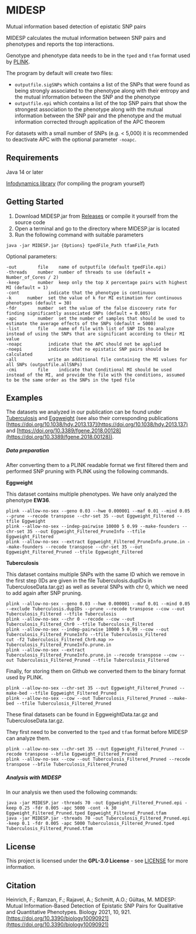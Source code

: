 # MIDESP

Mutual information based detection of epistatic SNP pairs

MIDESP calculates the mutual information between SNP pairs and phenotypes and reports the top interactions.

Genotype and phenotype data needs to be in the `tped` and `tfam` format used by [PLINK](https://www.cog-genomics.org/plink/1.9/formats).

The program by default will create two files:

- `outputfile.sigSNPs` which contains a list of the SNPs that were found as being strongly associated to the phenotype along with their entropy and the mutual information between the SNP and the phenotype
- `outputfile.epi` which contains a list of the top SNP pairs that show the strongest association to the phenotype along with the mutual information between the SNP pair and the phenotype and the mutual information corrected through application of the APC theorem

For datasets with a small number of SNPs (e.g. < 5,000) it is recommended to deactivate APC with the optional parameter `-noapc`.

## Requirements

Java 14 or later

[Infodynamics library](https://github.com/jlizier/jidt/tree/master/java/source/infodynamics) (for compiling the program yourself)

## Getting Started

1. Download MIDESP.jar from [Releases](https://github.com/FelixHeinrich/MIDESP/releases/tag/1.3) or compile it yourself from the source code
2. Open a terminal and go to the directory where MIDESP.jar is located
3. Run the following command with suitable parameters


```
java -jar MIDESP.jar {Options} tpedFile_Path tfamFile_Path
```

Optional parameters:

```
-out		file	name of outputfile (default tpedFile.epi)
-threads	number	number of threads to use (default = Number_of_Cores / 2)
-keep		number	keep only the top X percentage pairs with highest MI (default = 1)
-cont			indicate that the phenotype is continuous
-k		number	set the value of k for MI estimation for continuous phenotypes (default = 30)
-fdr		number	set the value of the false discovery rate for finding significantly associated SNPs (default = 0.005)
-apc		number	set the number of samples that should be used to estimate the average effects of the SNPs (default = 5000)
-list		file	name of file with list of SNP IDs to analyze instead of using the SNPs that are significant according to their MI value
-noapc			indicate that the APC should not be applied
-noepi			indicate that no epistatic SNP pairs should be calculated
-all			write an additional file containing the MI values for all SNPs (outputfile.allSNPs)
-cmi        file    indicate that Conditional MI should be used instead of the MI, and provide the file with the conditions, assumed to be the same order as the SNPs in the tped file
```
## Examples
The datasets we analyzed in our publication can be found under [Tuberculosis](https://doi.org/10.5061/dryad.519bm) and [Eggweight](https://figshare.com/articles/dataset/Genome-wide_Association_Analysis_of_Age-Dependent_Egg_Weights_in_Chickens/5844420) (see also their corresponding publications [https://doi.org/10.1038/hdy.2013.137](https://doi.org/10.1038/hdy.2013.137) and [https://doi.org/10.3389/fgene.2018.00128](https://doi.org/10.3389/fgene.2018.00128)).

##### Data preparation 

After converting them to a PLINK readable format we first filtered them and performed SNP pruning with PLINK using the following commands.

**Eggweight**

This dataset contains multiple phenotypes. We have only analyzed the phenotype **EW36**.

```
plink --allow-no-sex --geno 0.03 --hwe 0.000001 --maf 0.01 --mind 0.05 --prune --recode transpose --chr-set 35 --out Eggweight_Filtered --tfile Eggweight
plink --allow-no-sex --indep-pairwise 10000 5 0.99 --make-founders --chr-set 35 --out Eggweight_Filtered_PruneInfo --tfile Eggweight_Filtered
plink --allow-no-sex --extract Eggweight_Filtered_PruneInfo.prune.in --make-founders --recode transpose --chr-set 35 --out Eggweight_Filtered_Pruned --tfile Eggweight_Filtered
```

**Tuberculosis**

This dataset contains multiple SNPs with the same ID which we remove in the first step (IDs are given in the file Tuberculosis.dupIDs in TuberculoseData.tar.gz) as well as several SNPs with chr 0, which we need to add again after SNP pruning.

```
plink --allow-no-sex --geno 0.03 --hwe 0.000001 --maf 0.01 --mind 0.05 --exclude Tuberculosis.dupIDs --prune --recode transpose --cow --out Tuberculosis_Filtered --tfile Tuberculosis
plink --allow-no-sex --chr 0 --recode --cow --out Tuberculosis_Filtered_Chr0 --tfile Tuberculosis_Filtered
plink --allow-no-sex --indep-pairwise 10000 5 0.99 --cow --out Tuberculosis_Filtered_PruneInfo --tfile Tuberculosis_Filtered
cut -f2 Tuberculosis_Filtered_Chr0.map >> Tuberculosis_Filtered_PruneInfo.prune.in
plink --allow-no-sex --extract Tuberculosis_Filtered_PruneInfo.prune.in --recode transpose --cow --out Tuberculosis_Filtered_Pruned --tfile Tuberculosis_Filtered

```

Finally, for storing them on Github we converted them to the binary format used by PLINK.

```
plink --allow-no-sex --chr-set 35 --out Eggweight_Filtered_Pruned --make-bed --tfile Eggweight_Filtered_Pruned
plink --allow-no-sex --cow --out Tuberculosis_Filtered_Pruned --make-bed --tfile Tuberculosis_Filtered_Pruned
```

These final datasets can be found in EggweightData.tar.gz and TuberculoseData.tar.gz. 

They first need to be converted to the `tped` and `tfam` format before MIDESP can analyze them.

```
plink --allow-no-sex --chr-set 35 --out Eggweight_Filtered_Pruned --recode transpose --bfile Eggweight_Filtered_Pruned
plink --allow-no-sex --cow --out Tuberculosis_Filtered_Pruned --recode transpose --bfile Tuberculosis_Filtered_Pruned
```

##### Analysis with MIDESP

In our analysis we then used the following commands:

```
java -jar MIDESP.jar -threads 70 -out Eggweight_Filtered_Pruned.epi -keep 0.25 -fdr 0.005 -apc 5000 -cont -k 30 Eggweight_Filtered_Pruned.tped Eggweight_Filtered_Pruned.tfam
java -jar MIDESP.jar -threads 70 -out Tuberculosis_Filtered_Pruned.epi -keep 0.1 -fdr 0.005 -apc 5000 Tuberculosis_Filtered_Pruned.tped Tuberculosis_Filtered_Pruned.tfam 
```

## License

This project is licensed under the **GPL-3.0 License** - see [LICENSE](LICENSE) for more information.

## Citation

Heinrich, F.; Ramzan, F.; Rajavel, A.; Schmitt, A.O.; Gültas, M. MIDESP: Mutual Information-Based Detection of Epistatic SNP Pairs for Qualitative and Quantitative Phenotypes. Biology 2021, 10, 921. [https://doi.org/10.3390/biology10090921](https://doi.org/10.3390/biology10090921)
